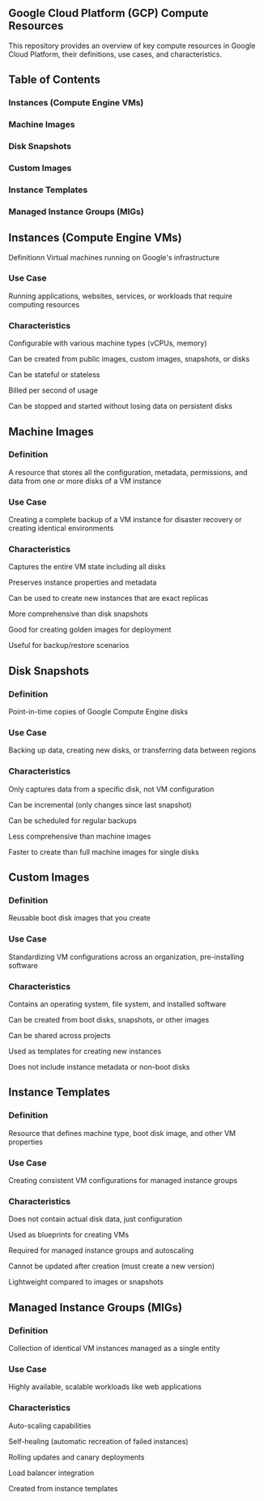 ## Google Cloud Platform (GCP) Compute Resources
This repository provides an overview of key compute resources in Google Cloud Platform, their definitions, use cases, and characteristics.

## Table of Contents
### Instances (Compute Engine VMs)
### Machine Images
### Disk Snapshots
### Custom Images
### Instance Templates
### Managed Instance Groups (MIGs)


## Instances (Compute Engine VMs)
Definitionn Virtual machines running on Google's infrastructure

### Use Case
Running applications, websites, services, or workloads that require computing resources

### Characteristics
Configurable with various machine types (vCPUs, memory)

Can be created from public images, custom images, snapshots, or disks

Can be stateful or stateless

Billed per second of usage

Can be stopped and started without losing data on persistent disks


## Machine Images
### Definition
A resource that stores all the configuration, metadata, permissions, and data from one or more disks of a VM instance

### Use Case
Creating a complete backup of a VM instance for disaster recovery or creating identical environments

### Characteristics
Captures the entire VM state including all disks

Preserves instance properties and metadata

Can be used to create new instances that are exact replicas

More comprehensive than disk snapshots

Good for creating golden images for deployment

Useful for backup/restore scenarios

## Disk Snapshots
### Definition
Point-in-time copies of Google Compute Engine disks

### Use Case
Backing up data, creating new disks, or transferring data between regions

### Characteristics
Only captures data from a specific disk, not VM configuration

Can be incremental (only changes since last snapshot)

Can be scheduled for regular backups

Less comprehensive than machine images

Faster to create than full machine images for single disks

## Custom Images
### Definition
Reusable boot disk images that you create

### Use Case
Standardizing VM configurations across an organization, pre-installing software

### Characteristics
Contains an operating system, file system, and installed software

Can be created from boot disks, snapshots, or other images

Can be shared across projects

Used as templates for creating new instances

Does not include instance metadata or non-boot disks

## Instance Templates
### Definition
Resource that defines machine type, boot disk image, and other VM properties

### Use Case
Creating consistent VM configurations for managed instance groups

### Characteristics
Does not contain actual disk data, just configuration

Used as blueprints for creating VMs

Required for managed instance groups and autoscaling

Cannot be updated after creation (must create a new version)

Lightweight compared to images or snapshots

## Managed Instance Groups (MIGs)
### Definition
Collection of identical VM instances managed as a single entity

### Use Case
Highly available, scalable workloads like web applications

### Characteristics
Auto-scaling capabilities

Self-healing (automatic recreation of failed instances)

Rolling updates and canary deployments

Load balancer integration

Created from instance templates

